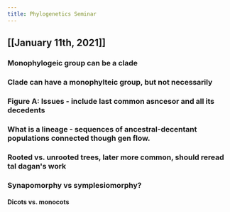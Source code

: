 ```yaml
---
title: Phylogenetics Seminar
---
```


## [[January 11th, 2021]]
### Monophylogeic group can be a clade

### Clade can have a monophylteic group, but not necessarily

### Figure A: Issues - include last common asncesor and all its decedents

### What is a lineage - sequences of ancestral-decentant populations connected though gen flow.

### Rooted vs. unrooted trees, later more common, should reread tal dagan's work

### Synapomorphy vs symplesiomorphy?
#### Dicots vs. monocots
